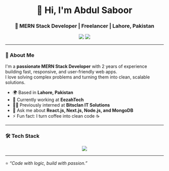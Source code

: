 <!-- 💫 Modern GitHub Profile for Abdul Saboor -->

<h1 align="center">👋 Hi, I'm Abdul Saboor</h1>
<h3 align="center">🚀 MERN Stack Developer | Freelancer | Lahore, Pakistan</h3>

<p align="center">
  <a href="mailto:abdul.saboor.dev@gmail.com"><img src="https://img.shields.io/badge/Email-Contact%20Me-red?style=for-the-badge&logo=gmail"></a>
  <a href="https://www.linkedin.com/in/abdul--saboor/"><img src="https://img.shields.io/badge/LinkedIn-Profile-blue?style=for-the-badge&logo=linkedin"></a>
</p>

---

### 🧠 About Me
I'm a **passionate MERN Stack Developer** with 2 years of experience building fast, responsive, and user-friendly web apps.  
I love solving complex problems and turning them into clean, scalable solutions.

- 🌍 Based in **Lahore, Pakistan**  
- 💼 Currently working at **EezahTech**  
- 🧑‍💻 Previously interned at **Bitsclan IT Solutions**  
- 💬 Ask me about **React.js, Next.js, Node.js, and MongoDB**  
- ⚡ Fun fact: I turn coffee into clean code ☕

---

### 🛠️ Tech Stack
<p align="center">
  <img src="https://skillicons.dev/icons?i=html,css,bootstrap,tailwind,js,react,nextjs,redux,nodejs,express,mongodb,git,github,postman" />
</p>

---

⭐ *“Code with logic, build with passion.”*  
